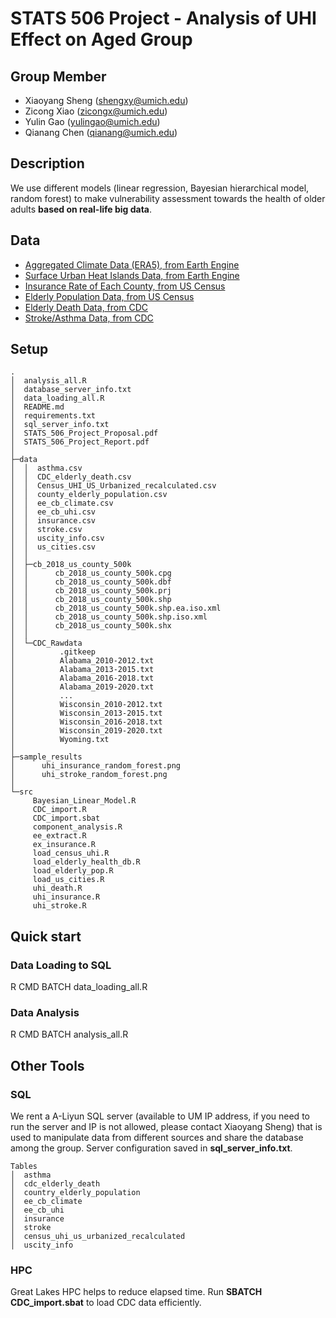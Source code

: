 # STATS 506 Project - Analysis of UHI Effect on Aged Group

## Group Member

- Xiaoyang Sheng (shengxy@umich.edu)
- Zicong Xiao (zicongx@umich.edu)
- Yulin Gao (yulingao@umich.edu)
- Qianang Chen (qianang@umich.edu)

## Description

We use different models (linear regression, Bayesian hierarchical model, random forest) to make vulnerability assessment towards the health of older adults **based on real-life big data**.

## Data

- [Aggregated Climate Data (ERA5), from Earth Engine](https://developers.google.com/earth-engine/datasets/catalog/ECMWF_ERA5_MONTHLY)
- [Surface Urban Heat Islands Data, from Earth Engine](https://developers.google.com/earth-engine/datasets/catalog/YALE_YCEO_UHI_UHI_all_averaged_v4)
- [Insurance Rate of Each County, from US Census](http://data.ctdata.org/dataset/health-insurance-coverage)
- [Elderly Population Data, from US Census](https://www.census.gov/data/developers/data-sets/decennial-census.2010.html#list-tab-99P2A1SGILQAEXII31)
- [Elderly Death Data, from CDC](https://wonder.cdc.gov/ucd-icd10.html)
- [Stroke/Asthma Data, from CDC](https://ephtracking.cdc.gov/DataExplorer/?query=51ED8370-BE00-4813-A4F8-AE641EF61672&fips=26161&G5=9999)

## Setup

```
.
│  analysis_all.R
│  database_server_info.txt
│  data_loading_all.R
│  README.md
│  requirements.txt
│  sql_server_info.txt
│  STATS_506_Project_Proposal.pdf
│  STATS_506_Project_Report.pdf
│
├─data
│  │  asthma.csv
│  │  CDC_elderly_death.csv
│  │  Census_UHI_US_Urbanized_recalculated.csv
│  │  county_elderly_population.csv
│  │  ee_cb_climate.csv
│  │  ee_cb_uhi.csv
│  │  insurance.csv
│  │  stroke.csv
│  │  uscity_info.csv
│  │  us_cities.csv
│  │
│  ├─cb_2018_us_county_500k
│  │      cb_2018_us_county_500k.cpg
│  │      cb_2018_us_county_500k.dbf
│  │      cb_2018_us_county_500k.prj
│  │      cb_2018_us_county_500k.shp
│  │      cb_2018_us_county_500k.shp.ea.iso.xml
│  │      cb_2018_us_county_500k.shp.iso.xml
│  │      cb_2018_us_county_500k.shx
│  │
│  └─CDC_Rawdata
│          .gitkeep
│          Alabama_2010-2012.txt
│          Alabama_2013-2015.txt
│          Alabama_2016-2018.txt
│          Alabama_2019-2020.txt
│          ...
│          Wisconsin_2010-2012.txt
│          Wisconsin_2013-2015.txt
│          Wisconsin_2016-2018.txt
│          Wisconsin_2019-2020.txt
│          Wyoming.txt
│
├─sample_results
│      uhi_insurance_random_forest.png
│      uhi_stroke_random_forest.png
│
└─src
     Bayesian_Linear_Model.R
     CDC_import.R
     CDC_import.sbat
     component_analysis.R
     ee_extract.R
     ex_insurance.R
     load_census_uhi.R
     load_elderly_health_db.R
     load_elderly_pop.R
     load_us_cities.R
     uhi_death.R
     uhi_insurance.R
     uhi_stroke.R
```

## Quick start

### Data Loading to SQL

R CMD BATCH data_loading_all.R

### Data Analysis

R CMD BATCH analysis_all.R

## Other Tools

### SQL

We rent a A-Liyun SQL server (available to UM IP address, if you need to run the server and IP is not allowed, please contact Xiaoyang Sheng) that is used to manipulate data from different sources and share the database among the group. Server configuration saved in **sql_server_info.txt**.

```
Tables
│  asthma
│  cdc_elderly_death
│  country_elderly_population
│  ee_cb_climate
│  ee_cb_uhi
│  insurance
│  stroke
│  census_uhi_us_urbanized_recalculated
│  uscity_info
```

### HPC

Great Lakes HPC helps to reduce elapsed time. Run **SBATCH CDC_import.sbat** to load CDC data efficiently.

